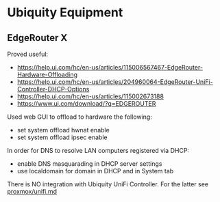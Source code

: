 # Ubiquity Equipment

## EdgeRouter X

Proved useful:

* https://help.ui.com/hc/en-us/articles/115006567467-EdgeRouter-Hardware-Offloading
* https://help.ui.com/hc/en-us/articles/204960064-EdgeRouter-UniFi-Controller-DHCP-Options
* https://help.ui.com/hc/en-us/articles/115002673188
* https://www.ui.com/download/?q=EDGEROUTER

Used web GUI to offload to hardware the following:

* set system offload hwnat enable
* set system offload ipsec enable

In order for DNS to resolve LAN computers registered via DHCP:

* enable DNS masquarading in DHCP server settings
* use localdomain for domain in DHCP and in System tab

There is NO integration with Ubiquity UniFi Controller.
For the latter see [proxmox/unifi.md](proxmox/unifi.md)